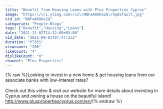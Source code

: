 ```yaml
---
title: "Benefit from Housing Loans with Plus Properties Cyprus"
image: "https:\/\/i.ytimg.com\/vi\/NNFaAROKo2Q\/hqdefault.jpg"
vid_id: "NNFaAROKo2Q"
categories: "People-Blogs"
tags: ["Benefit","Housing","Loans"]
date: "2021-11-02T14:12:09+03:00"
vid_date: "2021-09-03T07:47:23Z"
duration: "PT35S"
viewcount: "206"
likeCount: "4"
dislikeCount: "0"
channel: "Plus Properties"
---
```

{% raw %}Looking to invest in a new home &amp; get housing loans from our associate banks with low-interest rates?<br /><br />Check out this video &amp; visit our website for more details about investing in Cyprus and owning a house on the beautiful island!<br /><a rel="nofollow" target="blank" href="http://www.pluspropertiescyprus.com/en/">http://www.pluspropertiescyprus.com/en/</a>{% endraw %}
